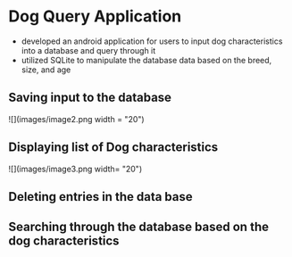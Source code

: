 # Dog Query Application
- developed an android application for users to input dog characteristics into a database and query through it
- utilized SQLite to manipulate the database data based on the breed, size, and age
## Saving input to the database
![](images/image2.png width = "20")
## Displaying list of Dog characteristics
![](images/image3.png width= "20")
## Deleting entries in the data base
## Searching through the database based on the dog characteristics 
